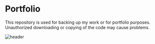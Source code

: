 # Portfolio
This repository is used for backing up my work or for portfolio purposes. Unauthorized downloading or copying of the code may cause problems.

![header](https://capsule-render.vercel.app/api?type=wave&color=auto&height=300&section=header&text=capsule%20render&fontSize=90)
